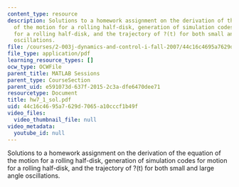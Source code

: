 ```yaml
---
content_type: resource
description: Solutions to a homework assignment on the derivation of the equation
  of the motion for a rolling half-disk, generation of simulation codes for motion
  for a rolling half-disk, and the trajectory of ?(t) for both small and large angle
  oscillations.
file: /courses/2-003j-dynamics-and-control-i-fall-2007/44c16c4695a7629d7065a10cccf1b49f_hw7_1_sol.pdf
file_type: application/pdf
learning_resource_types: []
ocw_type: OCWFile
parent_title: MATLAB Sessions
parent_type: CourseSection
parent_uid: e591073d-637f-2015-2c3a-dfe6470dee71
resourcetype: Document
title: hw7_1_sol.pdf
uid: 44c16c46-95a7-629d-7065-a10cccf1b49f
video_files:
  video_thumbnail_file: null
video_metadata:
  youtube_id: null
---
```

Solutions to a homework assignment on the derivation of the equation of the motion for a rolling half-disk, generation of simulation codes for motion for a rolling half-disk, and the trajectory of ?(t) for both small and large angle oscillations.

